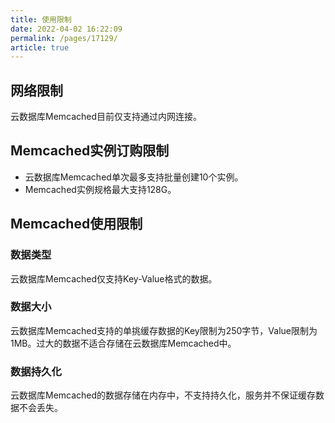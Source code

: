 ```yaml
---
title: 使用限制
date: 2022-04-02 16:22:09
permalink: /pages/17129/
article: true
---
```


## 网络限制

云数据库Memcached目前仅支持通过内网连接。

## Memcached实例订购限制

- 云数据库Memcached单次最多支持批量创建10个实例。
- Memcached实例规格最大支持128G。

## Memcached使用限制

### 数据类型

云数据库Memcached仅支持Key-Value格式的数据。

### 数据大小

云数据库Memcached支持的单挑缓存数据的Key限制为250字节，Value限制为1MB。过大的数据不适合存储在云数据库Memcached中。

### 数据持久化

云数据库Memcached的数据存储在内存中，不支持持久化，服务并不保证缓存数据不会丢失。



